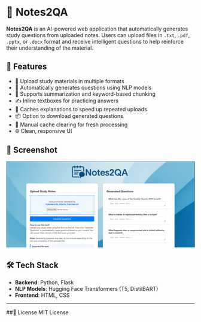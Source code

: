 # 📝 Notes2QA

**Notes2QA** is an AI-powered web application that automatically generates study questions from uploaded notes. Users can upload files in `.txt`, `.pdf`, `.pptx`, or `.docx` format and receive intelligent questions to help reinforce their understanding of the material.

## 🚀 Features

- 📁 Upload study materials in multiple formats
- 🤖 Automatically generates questions using NLP models
- 🧠 Supports summarization and keyword-based chunking
- ✍️ Inline textboxes for practicing answers
- 💾 Caches explanations to speed up repeated uploads
- 📦 Option to download generated questions
- 🧹 Manual cache clearing for fresh processing
- 🌐 Clean, responsive UI


## 📸 Screenshot

![screenshot](static/images/screenshot.png)

## 🛠️ Tech Stack

- **Backend**: Python, Flask
- **NLP Models**: Hugging Face Transformers (T5, DistilBART)
- **Frontend**: HTML, CSS
---


##📝 License
MIT License
